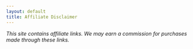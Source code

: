 ```yaml
---
layout: default
title: Affiliate Disclaimer
---
```

*This site contains affiliate links. We may earn a commission for purchases made through these links.*
